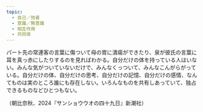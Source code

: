 ```yaml
---
topic:
  - 自己／他者
  - 意識／無意識
  - 相互作用
  - 共同体
---
```

パート先の常連客の言葉に傷ついて母の胃に潰瘍ができたり、泉が彼氏の言葉に耳を真っ赤にしたりするのを見ればわかる。自分だけの体を持っている人はいない。みんな気がついていないだけで、みんなくっついて、みんなこんがらがっている。自分だけの体、自分だけの思考、自分だけの記憶、自分だけの感情、なんてものは実のところ誰にも存在しない。いろんなものを共有しあっていて、独占できるものなどひとつもない。

（朝比奈秋、2024『サンショウウオの四十九日』新潮社）